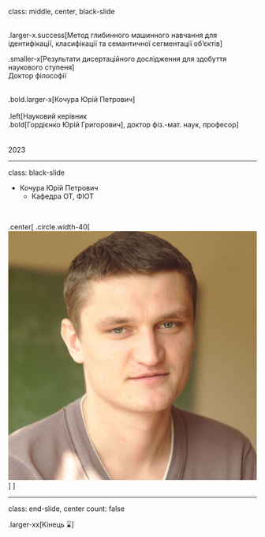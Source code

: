 class: middle, center,  black-slide

<br>
.larger-x.success[Метод глибинного машинного навчання для ідентифікації, класифікації та семантичної сегментації об’єктів] 

.smaller-x[Результати дисертаційного дослідження для здобуття наукового ступеня]<br>
Доктор фiлософії


<br>
.bold.larger-x[Кочура Юрій Петрович]<br><br>
.left[Науковий керiвник<br>
.bold[Гордієнко Юрій Григорович], доктор фiз.-мат. наук, професор] <br>
 <br><br>
 2023

---

class:  black-slide

- Кочура Юрій Петрович 
  - Кафедра ОТ, ФІОТ 

<br>

.center[
.circle.width-40[![](figures/pic/ykochura.jpg)]
]

---


class: end-slide, center
count: false

.larger-xx[Кінець ⌛] 